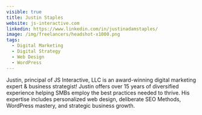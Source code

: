 ```yaml
---
visible: true
title: Justin Staples
website: js-interactive.com
linkedin: https://www.linkedin.com/in/justinadamstaples/
image: /img/freelancers/headshot-x1000.png
tags:
  - Digital Marketing
  - Digital Strategy
  - Web Design
  - WordPress
---
```

Justin, principal of JS Interactive, LLC is an award-winning digital marketing expert & business strategist! Justin offers over 15 years of diversified experience helping SMBs employ the best practices needed to thrive. His expertise includes personalized web design, deliberate SEO Methods, WordPress mastery, and strategic business growth.